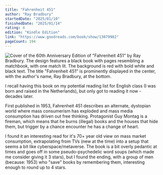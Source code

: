 ```yaml
---
title: "Fahrenheit 451"
author: "Ray Bradbury"
startedDate: "2025/01/10"
finishedDate: "2025/01/14"
rating: 4
edition: "Kindle Edition"
link: "https://www.goodreads.com/book/show/13079982"
pageCount: 194
---
```


![Cover of the 60th Anniversary Edition of "Fahrenheit 451" by Ray Bradbury. The design features a black book with pages resembling a matchbook, with one match lit. The background is red with bold white and black text. The title "Fahrenheit 451" is prominently displayed in the center, with the author's name, Ray Bradbury, at the bottom.](https://images-na.ssl-images-amazon.com/images/S/compressed.photo.goodreads.com/books/1383718290i/13079982.jpg)

I recall having this book on my potential reading list for English class (I was born and raised in the Netherlands), but only got to reading it now - decades later.

First published in 1953, Fahrenheit 451 describes an alternate, dystopian world where mass consumerism has exploded and mass media consumption has driven out free thinking. Protagonist Guy Montag is a fireman, which means that he burns (illegal) books and the houses that hide them, but trigger by a chance encounter he has a change of heart.

I found it an interesting read for it's 70+ year old view on mass market consumption, extrapolating from TVs (new at the time) into a setup that seems a bit like cyberspace/metaverse. The book is a bit overly pedantic at times and goes off in some pseudo-psychedelic word soups (which made me consider giving it 3 stars), but I found the ending, with a group of men (because: 1953) who "save" books by remembering them, interesting enough to round up to 4 stars.